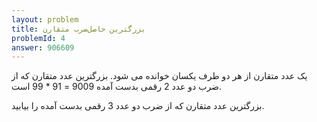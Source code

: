 ```yaml
---
layout: problem
title: بزرگترین حاصل‌ضرب متقارن
problemId: 4
answer: 906609
---
```

یک عدد متقارن از هر دو طرف یکسان خوانده می شود. بزرگترین عدد متقارن که از ضرب دو عدد 2 رقمی بدست آمده 9009 = 91 * 99  است.

بزرگترین عدد متقارن که از ضرب دو عدد 3 رقمی بدست آمده را بیابید.